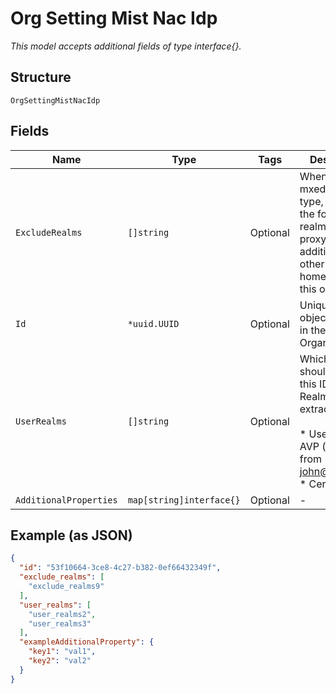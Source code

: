 
# Org Setting Mist Nac Idp

*This model accepts additional fields of type interface{}.*

## Structure

`OrgSettingMistNacIdp`

## Fields

| Name | Type | Tags | Description |
|  --- | --- | --- | --- |
| `ExcludeRealms` | `[]string` | Optional | When the IDP of mxedge_proxy type, exclude the following realms from proxying in addition to other valid home realms in this org |
| `Id` | `*uuid.UUID` | Optional | Unique ID of the object instance in the Mist Organnization |
| `UserRealms` | `[]string` | Optional | Which realm should trigger this IDP. User Realm is extracted from:<br><br>* Username-AVP (`mist.com` from john@mist.com)<br>* Cert CN |
| `AdditionalProperties` | `map[string]interface{}` | Optional | - |

## Example (as JSON)

```json
{
  "id": "53f10664-3ce8-4c27-b382-0ef66432349f",
  "exclude_realms": [
    "exclude_realms9"
  ],
  "user_realms": [
    "user_realms2",
    "user_realms3"
  ],
  "exampleAdditionalProperty": {
    "key1": "val1",
    "key2": "val2"
  }
}
```

